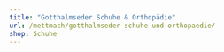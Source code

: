 ```yaml
---
title: "Gotthalmseder Schuhe & Orthopädie"
url: /mettmach/gotthalmseder-schuhe-und-orthopaedie/
shop: Schuhe
---
```

